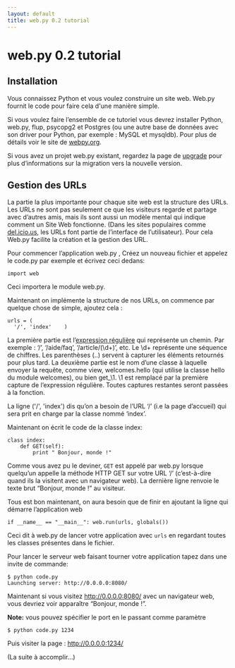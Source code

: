 ```yaml
---
layout: default
title: web.py 0.2 tutorial
---
```


# web.py 0.2 tutorial

## Installation
Vous  connaissez Python et vous voulez construire un site web. Web.py fournit le code pour faire cela d'une manière simple.

Si vous voulez faire l’ensemble de ce tutoriel vous devrez installer Python, web.py, flup, psycopg2 et Postgres (ou une autre base de données avec son driver pour Python, par exemple : MySQL et mysqldb). Pour plus de détails voir le site de [webpy.org](http://webpy.org/).

Si vous avez un projet web.py existant, regardez la page de [upgrade](http://webpy.infogami.com/upgrade_to_point2) pour plus d’informations sur la migration vers la nouvelle version.



## Gestion des URLs
La partie la plus importante pour chaque site web  est la structure des URLs. Les URLs ne sont pas seulement ce que les visiteurs regarde et partage avec d’autres amis, mais ils sont aussi un modèle mental qui indique comment un Site Web fonctionne. (Dans les sites populaires comme [del.icio.us](http://del.icio.us/), les URLs font partie de l’interface de l’utilisateur). Pour cela Web.py facilite la création et la gestion des URL.

Pour commencer l’application  web.py , Créez un nouveau fichier et appelez le code.py par exemple et écrivez ceci dedans:

    import web

Ceci importera le module web.py.

Maintenant on implémente la structure de nos URLs, on commence par quelque chose de simple, ajoutez cela :

    urls = (
      '/', 'index'    )


La première partie est l’[expression régulière](http://osteele.com/tools/rework/)  qui représente un chemin. Par exemple : ‘/’, ‘/aide/faq’, ‘/article/(\d+)’, etc. Le \d+ représente une séquence de chiffres. Les parenthèses (..) servent à capturer les éléments retournés pour plus tard. La deuxième partie est le nom d’une classe à laquelle envoyer la requête, comme view, welcomes.hello (qui utilise la classe hello du module welcomes), ou bien get_\1. \1 est remplacé par la première capture de l’expression régulière. Toutes captures restantes seront passées à la fonction.

La ligne ('/', 'index') dis qu’on a besoin de l’URL ‘/’ (i.e la page d’accueil) qui sera prit en charge  par la classe nommé ‘index’.

Maintenant on écrit le code de la classe index:

    class index:
        def GET(self):
            print " Bonjour, monde !"

Comme vous avez pu le deviner, `GET` est appelé par web.py lorsque quelqu’un appelle la méthode HTTP GET sur votre URL ‘/’ (c’est-à-dire quand ils la visitent avec un navigateur web). La dernière ligne renvoie le texte brut “Bonjour, monde !” au visiteur.

Tous est bon maintenant, on aura besoin que de finir en ajoutant la ligne qui démarre l’application web

    if __name__ == "__main__": web.run(urls, globals())

Ceci dit à web.py de lancer votre application avec `urls` en regardant toutes les classes présentes dans le fichier.

Pour lancer le serveur web faisant tourner votre application tapez dans une invite de commande:

    $ python code.py
    Launching server: http://0.0.0.0:8080/

Maintenant si vous visitez http://0.0.0.0:8080/ avec un navigateur web, vous devriez voir apparaître “Bonjour, monde !”.

**Note:** vous pouvez spécifier le port en le passant comme paramètre

    $ python code.py 1234

Puis visiter la page : http://0.0.0.0:1234/

(La suite à accomplir...)